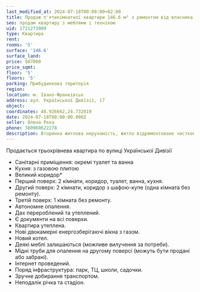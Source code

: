 ```yaml
---
last_modified_at: 2024-07-18T00:00:00+02:00
title: Продаж п'ятикімнатної квартири 146.6 м² з ремонтом від власника на Української Дивізії
seo: продам квартиру з меблями і технікою
uid: 1721273909
type: Квартира
rent:
rooms: '5'
surface: '146.6'
surface_land:
price: $87000
price_sqmt:
floor: '5'
floors: '5'
parking: Прибудинкова територія
region:
location: м. Івано-Франківськ
address: вул. Української Дивізії, 17
object:
coordinates: 48.926662,24.732019
date: 2024-07-18T00:00:00.000Z
seller: Олена Реха
phone: 380960622278
description: Вторинна житлова нерухомість, житло відремонтоване частково з меблями і технікою, придатне і готове для проживання
---
```


Продається трьохрівнева квартира по вулиці Української Дивізії

- Санітарні приміщення: окремі туалет та ванна
- Кухня: з газовою плитою
- Великий коридор*
- Перший поверх: 2 кімнати, коридор, туалет, ванна, кухня.
- Другий поверх: 2 кімнати, коридор з шафою-купе (одна кімната без ремонту).
- Третій поверх: 1 кімната без ремонту.
- Автономне опалення.
- Дах перероблений та утеплений.
- Є документи на всі поверхи.
- Квартира утеплена.
- Нові двокамерні енергозберігаючі вікна з газом.
- Новий котел.
- Деякі меблі залишаються (можливе вилучення за потреби).
- Мідні труби для опалення на другому поверсі (можуть бути продані або забрані).
- Інтернет проведений.
- Поряд інфраструктура: парк, ТЦ, школи, садочки.
- Зручне добирання транспортом.
- Неподалік річка та стадіон.
